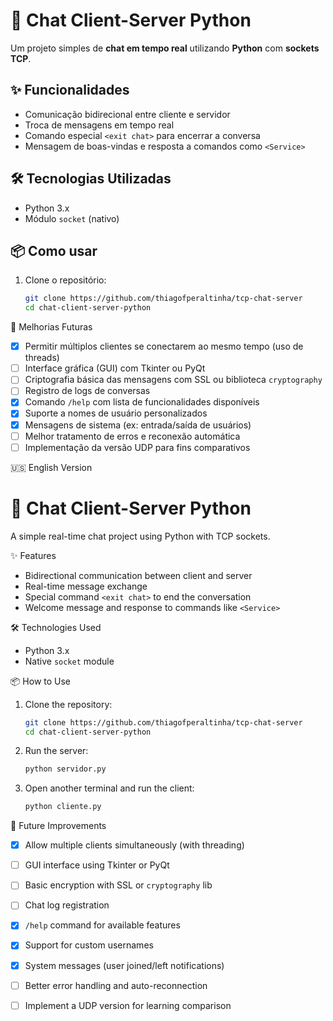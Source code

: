 # 💬 Chat Client-Server Python

Um projeto simples de **chat em tempo real** utilizando **Python** com **sockets TCP**.

## ✨ Funcionalidades

- Comunicação bidirecional entre cliente e servidor
- Troca de mensagens em tempo real
- Comando especial `<exit chat>` para encerrar a conversa
- Mensagem de boas-vindas e resposta a comandos como `<Service>`

## 🛠 Tecnologias Utilizadas

- Python 3.x
- Módulo `socket` (nativo)

## 📦 Como usar

1. Clone o repositório:
   ```bash
   git clone https://github.com/thiagofperaltinha/tcp-chat-server
   cd chat-client-server-python

🔧 Melhorias Futuras

- [x] Permitir múltiplos clientes se conectarem ao mesmo tempo (uso de threads)
- [ ] Interface gráfica (GUI) com Tkinter ou PyQt
- [ ] Criptografia básica das mensagens com SSL ou biblioteca `cryptography`
- [ ] Registro de logs de conversas
- [x] Comando `/help` com lista de funcionalidades disponíveis
- [x] Suporte a nomes de usuário personalizados
- [x] Mensagens de sistema (ex: entrada/saída de usuários)
- [ ] Melhor tratamento de erros e reconexão automática
- [ ] Implementação da versão UDP para fins comparativos

🇺🇸 English Version

# 💬 Chat Client-Server Python

A simple real-time chat project using Python with TCP sockets.

✨ Features

- Bidirectional communication between client and server
- Real-time message exchange
- Special command ` <exit chat> ` to end the conversation
- Welcome message and response to commands like ` <Service> `

🛠 Technologies Used

- Python 3.x
- Native `socket` module

📦 How to Use

1. Clone the repository:
   ```bash
   git clone https://github.com/thiagofperaltinha/tcp-chat-server
   cd chat-client-server-python
   ```

2. Run the server:
   ```bash
   python servidor.py
   ```

3. Open another terminal and run the client:
   ```bash
   python cliente.py
   ```

🔧 Future Improvements

- [x] Allow multiple clients simultaneously (with threading)
- [ ] GUI interface using Tkinter or PyQt
- [ ] Basic encryption with SSL or `cryptography` lib
- [ ] Chat log registration
- [x] `/help` command for available features
- [x] Support for custom usernames
- [x] System messages (user joined/left notifications)
- [ ] Better error handling and auto-reconnection
- [ ] Implement a UDP version for learning comparison

